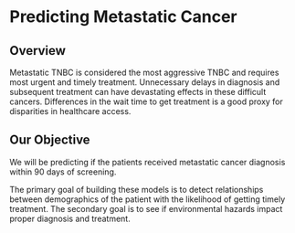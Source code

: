 # Predicting Metastatic Cancer
## Overview
Metastatic TNBC is considered the most aggressive TNBC and requires most urgent and timely treatment. Unnecessary delays in diagnosis and subsequent treatment can have devastating effects in these difficult cancers. Differences in the wait time to get treatment is a good proxy for disparities in healthcare access.

## Our Objective
We will be predicting if the patients received metastatic cancer diagnosis within 90 days of screening.

The primary goal of building these models is to detect relationships between demographics of the patient with the likelihood of getting timely treatment. The secondary goal is to see if environmental hazards impact proper diagnosis and treatment.

